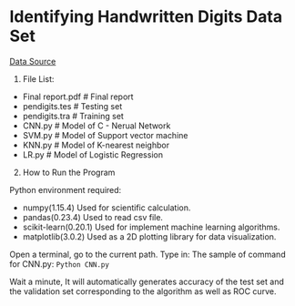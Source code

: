 # Identifying Handwritten Digits Data Set
[Data Source](http://archive.ics.uci.edu/ml/datasets/Pen-Based+Recognition+of+Handwritten+Digits)

1. File List:

- Final report.pdf        # Final report
- pendigits.tes           # Testing set
- pendigits.tra           # Training set 
- CNN.py                  # Model of C - Nerual Network 
- SVM.py                  # Model of Support vector machine 
- KNN.py                  # Model of K-nearest neighbor
- LR.py                   # Model of Logistic Regression


2. How to Run the Program

Python environment required:
* numpy(1.15.4) Used for scientific calculation.
* pandas(0.23.4) Used to read csv file.
* scikit-learn(0.20.1) Used for implement machine learning algorithms.
* matplotlib(3.0.2) Used as  a 2D plotting library for data visualization.

Open a terminal, go to the current path. Type in:
The sample of command for CNN.py:
```Python CNN.py```

Wait a minute, It will automatically generates accuracy of the test set and the validation set corresponding to the algorithm as well as ROC curve.


